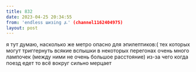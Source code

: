 ```yaml
---
title: 832
date: 2023-04-25 20:34:55
from: 'endless шизing ⍼' (channel1162404975)
layout: post
---
```


я тут думаю, насколько же метро опасно для эпилептиков:( тех которых могут триггернуть всякие вспышки 
в некоторых перегонах очень много лампочек (между ними не очень большое расстояние) из-за чего когда поезд едет то всё вокруг сильно мерцает
